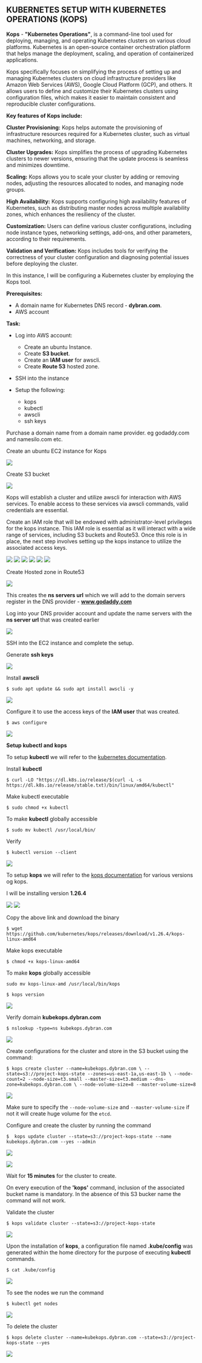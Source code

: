 ## __KUBERNETES SETUP WITH KUBERNETES OPERATIONS (KOPS)__

__Kops__ - __"Kubernetes Operations"__, is a command-line tool used for deploying, managing, and operating Kubernetes clusters on various cloud platforms. Kubernetes is an open-source container orchestration platform that helps manage the deployment, scaling, and operation of containerized applications.

Kops specifically focuses on simplifying the process of setting up and managing Kubernetes clusters on cloud infrastructure providers like Amazon Web Services (AWS), Google Cloud Platform (GCP), and others. It allows users to define and customize their Kubernetes clusters using configuration files, which makes it easier to maintain consistent and reproducible cluster configurations.

__Key features of Kops include:__

__Cluster Provisioning:__ Kops helps automate the provisioning of infrastructure resources required for a Kubernetes cluster, such as virtual machines, networking, and storage.

__Cluster Upgrades:__ Kops simplifies the process of upgrading Kubernetes clusters to newer versions, ensuring that the update process is seamless and minimizes downtime.

__Scaling:__ Kops allows you to scale your cluster by adding or removing nodes, adjusting the resources allocated to nodes, and managing node groups.

__High Availability:__ Kops supports configuring high availability features of Kubernetes, such as distributing master nodes across multiple availability zones, which enhances the resiliency of the cluster.

__Customization:__ Users can define various cluster configurations, including node instance types, networking settings, add-ons, and other parameters, according to their requirements.

__Validation and Verification:__ Kops includes tools for verifying the correctness of your cluster configuration and diagnosing potential issues before deploying the cluster.

In this instance, I will be configuring a Kubernetes cluster by employing the Kops tool.

__Prerequisites:__

- A domain name for Kubernetes DNS record - __dybran.com__.
- AWS account

__Task:__

- Log into AWS account:
  - Create an ubuntu Instance.
  - Create __S3 bucket__.
  - Create an __IAM user__ for awscli.
  - Create __Route 53__ hosted zone.

- SSH into the instance
- Setup the following:
   - kops
   - kubectl
   - awscli
   - ssh keys

Purchase a domain name from a domain name provider. eg godaddy.com and namesilo.com etc.

Create an ubuntu EC2 instance for Kops

![](./images/kops-inst.PNG)

Create S3 bucket

![](./images/state.PNG)

Kops will establish a cluster and utilize awscli for interaction with AWS services. To enable access to these services via awscli commands, valid credentials are essential.

Create an IAM role that will be endowed with administrator-level privileges for the kops instance. This IAM role is essential as it will interact with a wide range of services, including S3 buckets and Route53. Once this role is in place, the next step involves setting up the kops instance to utilize the associated access keys.

![](./images/21.PNG)
![](./images/22.PNG)
![](./images/23.PNG)
![](./images/24.PNG)
![](./images/25.PNG)
![](./images/26.PNG)

Create Hosted zone in Route53

![](./images/hz1.PNG)

This creates the __ns servers url__ which we will add to the domain servers register in the DNS provider - __www.godaddy.com__

Log into your DNS provider account and update the name servers with the __ns server url__ that was created earlier

![](./images/hz2.PNG)

SSH into the EC2 instance and complete the setup.

Generate __ssh keys__

![](./images/key1.PNG)

Install __awscli__

`$ sudo apt update && sudo apt install awscli -y`

![](./images/key2.PNG)

Configure it to use the access keys of the __IAM user__ that was created.

`$ aws configure`

![](./images/key3.PNG)

__Setup kubectl and kops__

To setup __kubectl__ we will refer to the [kubernetes documentation](https://kubernetes.io/docs/tasks/tools/install-kubectl-linux/#install-kubectl-binary-with-curl-on-linux).

Install __kubectl__

`$ curl -LO "https://dl.k8s.io/release/$(curl -L -s https://dl.k8s.io/release/stable.txt)/bin/linux/amd64/kubectl"`

Make kubectl executable

`$ sudo chmod +x kubectl`

To make __kubectl__ globally accessible

`$ sudo mv kubectl /usr/local/bin/`

Verify

`$ kubectl version --client`

![](./images/dsaq.PNG)

To setup __kops__ we will refer to the [kops documentation](https://github.com/kubernetes/kops/releases) for various versions og kops.

I will be installing version __1.26.4__

![](./images/amd1.PNG)
![](./images/amd2.PNG)

Copy the above link and download the binary

`$ wget https://github.com/kubernetes/kops/releases/download/v1.26.4/kops-linux-amd64`


Make kops executable

`$ chmod +x kops-linux-amd64`

To make __kops__ globally accessible

`sudo mv kops-linux-amd /usr/local/bin/kops`

`$ kops version`

![](./images/dsaw.PNG)


Verify domain __kubekops.dybran.com__

`$ nslookup -type=ns kubekops.dybran.com`

![](./images/nsv.PNG)

Create configurations for the cluster and store in the S3 bucket using the command:

`$ kops create cluster --name=kubekops.dybran.com \
--state=s3://project-kops-state --zones=us-east-1a,us-east-1b \
--node-count=2 --node-size=t3.small --master-size=t3.medium --dns-zone=kubekops.dybran.com \
--node-volume-size=8 --master-volume-size=8`

![](./images/lfc.PNG)


Make sure to specify the `--node-volume-size` and `--master-volume-size` if not it will create huge volume for the `etcd`.

Configure and create the cluster by running the command

`$  kops update cluster --state=s3://project-kops-state --name kubekops.dybran.com --yes --admin`

![](./images/vcs.PNG)

![](./images/cp.PNG)


Wait for __15 minutes__ for the cluster to create.

On every execution of the __'kops'__ command, inclusion of the associated bucket name is mandatory. In the absence of this S3 bucker name the command will not work.

Validate the cluster

`$ kops validate cluster --state=s3://project-kops-state`

![](./images/qaq.PNG)


Upon the installation of __kops__, a configuration file named __.kube/config__ was generated within the home directory for the purpose of executing __kubectl__ commands. 

`$ cat .kube/config`

![](./images/kube.PNG)

To see the nodes we run the command

`$ kubectl get nodes`

![](./images/gets.PNG)


To delete the cluster

`$ kops delete cluster --name=kubekops.dybran.com --state=s3://project-kops-state --yes`

![](./images/dele.PNG)
